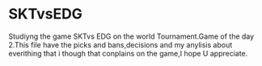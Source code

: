 # SKTvsEDG
Studiyng the game SKTvs EDG on the world Tournament.Game of the day 2.This file have the picks and bans,decisions and my anylisis about everithing that i though that conplains on the game,I hope U appreciate.
